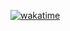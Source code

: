 [![wakatime](https://github-readme-stats.vercel.app/api/wakatime?username=es3n1n&layout=compact&theme=monokai)](https://wakatime.com/@es3n1n)
